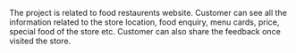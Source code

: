 The project is related to food restaurents website.
Customer can see all the information related to the store location, food enquiry, menu cards, price, special food of the store etc.
Customer can also share the feedback once visited the store.
